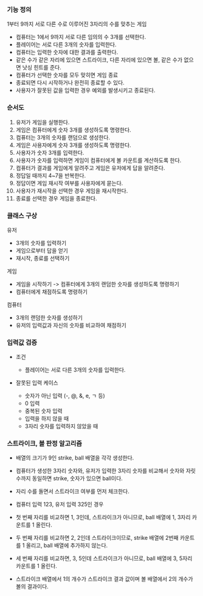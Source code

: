 ### 기능 정의

1부터 9까지 서로 다른 수로 이루어진 3자리의 수를 맞추는 게임

+ 컴퓨터는 1에서 9까지 서로 다른 임의의 수 3개를 선택한다.
+ 플레이어는 서로 다른 3개의 숫자를 입력한다.
+ 컴퓨터는 입력한 숫자에 대한 결과를 출력한다.
+ 같은 수가 같은 자리에 있으면 스트라이크, 다른 자리에 있으면 볼, 같은 수가 없으면 낫싱 힌트를 준다.
+ 컴퓨터가 선택한 숫자를 모두 맞히면 게임 종료
+ 종료되면 다시 시작하거나 완전히 종료할 수 있다.
+ 사용자가 잘못된 값을 입력한 경우 예외를 발생시키고 종료된다.


### 순서도

1. 유저가 게임을 실행한다.
2. 게임은 컴퓨터에게 숫자 3개를 생성하도록 명령한다.
3. 컴퓨터는 3개의 숫자를 랜덤으로 생성한다.
4. 게임은 사용자에게 숫자 3개를 생성하도록 명령한다.
5. 사용자가 숫자 3개를 입력한다.
6. 사용자가 숫자를 입력하면 게임이 컴퓨터에게 볼 카운트를 계산하도록 한다.
7. 컴퓨터가 결과를 게임에게 알려주고 게임은 유저에게 답을 알려준다.
8. 정답일 때까지 4~7을 반복한다.
9. 정답이면 게임 재시작 여부를 사용자에게 묻는다.
10. 사용자가 재시작을 선택한 경우 게임을 재시작한다.
11. 종료를 선택한 경우 게임을 종료한다.


### 클래스 구상


유저
+ 3개의 숫자를 입력하기
+ 게임으로부터 답을 얻기
+ 재시작, 종료를 선택하기

게임
+ 게임을 시작하기 -> 컴퓨터에게 3개의 랜덤한 숫자를 생성하도록 명령하기
+ 컴퓨터에게 채점하도록 명령하기

컴퓨터
+ 3개의 랜덤한 숫자를 생성하기
+ 유저의 입력값과 자신의 숫자를 비교하여 채점하기


### 입력값 검증
+ 조건
  - 플레이어는 서로 다른 3개의 숫자를 입력한다.

+ 잘못된 입력 케이스
  - 숫자가 아닌 입력 (-, @, &, e, ㄱ 등)
  - 0 입력
  - 중복된 숫자 입력
  - 입력을 하지 않을 때
  - 3자리 숫자를 입력하지 않았을 때


### 스트라이크, 볼 판정 알고리즘
+ 배열의 크기가 9인 strike, ball 배열을 각각 생성한다.

+ 컴퓨터가 생성한 3자리 숫자와, 유저가 입력한 3자리 숫자를 비교해서 숫자와 자릿수까지 동일하면 strike, 숫자가 있으면 ball이다.

+ 자리 수를 돌면서 스트라이크 여부를 먼저 체크한다.

+ 컴퓨터 입력 123, 유저 입력 325인 경우

+ 첫 번째 자리를 비교하면 1, 3인데, 스트라이크가 아니므로, ball 배열에 1, 3자리 카운트를 1 올린다.

+ 두 번째 자리를 비교하면 2, 2인데 스트라이크이므로, strike 배열에 2번째 카운트를 1 올리고, ball 배열에 추가하지 않는다.

+ 세 번째 자리를 비교하면, 3, 5인데 스트라이크가 아니므로, ball 배열에 3, 5자리 카운트를 1 올린다.

+ 스트라이크 배열에서 1의 개수가 스트라이크 결과 값이며 볼 배열에서 2의 개수가 볼의 결과이다.

